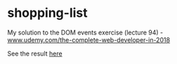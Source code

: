 

# shopping-list
My solution to the DOM events exercise (lecture 94) - www.udemy.com/the-complete-web-developer-in-2018

See the result [here](https://nickpax.github.io/shopping-list/ )
